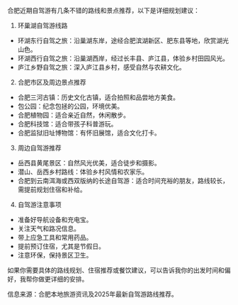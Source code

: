 合肥近期自驾游有几条不错的路线和景点推荐，以下是详细规划建议：

1. 环巢湖自驾游线路
- 环湖东行自驾之旅：沿巢湖东岸，途经合肥滨湖新区、肥东县等地，欣赏湖光山色。
- 环湖西行自驾之旅：沿巢湖西岸，经过长丰县、庐江县，体验乡村田园风光。
- 庐江乡野自驾之旅：深入庐江县乡村，感受自然与农耕文化。

2. 合肥市区及周边景点推荐
- 合肥三河古镇：历史文化古镇，适合拍照和品尝地方美食。
- 包公园：纪念包拯的公园，环境优美。
- 合肥植物园：适合亲近自然，休闲散步。
- 合肥科技馆：适合带孩子科普游玩。
- 合肥监狱旧址博物馆：有怀旧展馆，适合文化打卡。

3. 周边自驾游推荐
- 岳西县黄尾景区：自然风光优美，适合徒步和摄影。
- 潜山、岳西乡村路线：体验乡村风情和农家乐。
- 合肥到云南洱海或西双版纳的长途自驾游：适合时间充裕的朋友，路线较长，需提前规划住宿和补给。

4. 自驾游注意事项
- 准备好导航设备和充电宝。
- 关注天气和路况信息。
- 带上应急工具和常用药品。
- 提前预订住宿，尤其是节假日。
- 注意环保，保持景区卫生。

如果你需要具体的路线规划、住宿推荐或餐饮建议，可以告诉我你的出发时间和偏好，我帮你做更详细的安排。

信息来源：合肥本地旅游资讯及2025年最新自驾游路线推荐。